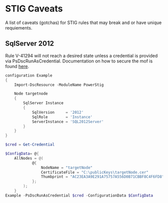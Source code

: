 # STIG Caveats

A list of caveats (gotchas) for STIG rules that may break and or have unique requiements.

## SqlServer 2012

Rule V-41294 will not reach a desired state unless a credential is provided via PsDscRunAsCredential.
Documentation on how to secure the mof is found [here](https://docs.microsoft.com/en-us/powershell/dsc/pull-server/securemof).

```PowerShell
configuration Example
{
    Import-DscResource -ModuleName PowerStig

    Node targetnode
    {
        SqlServer Instance 
        {
            SqlVersion     = '2012'
            SqlRole        = 'Instance'
            ServerInstance = 'SQL2012Server'
        }
    }
}

$cred = Get-Credential

$ConfigData= @{
    AllNodes = @(
            @{
                NodeName = "targetNode"
                CertificateFile = "C:\publicKeys\targetNode.cer"
                Thumbprint = "AC23EA3A9E291A75757A556D0B71CBBF8C4F6FD8"
            };
        );
    }
Example -PsDscRunAsCredential $cred -ConfigurationData $ConfigData